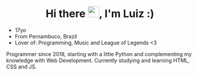 <h1 align="center">Hi there <img src="https://raw.githubusercontent.com/kaueMarques/kaueMarques/master/hi.gif" width="30px">, I'm Luiz :)</h1>

* 17yo
* From Pernambuco, Brazil
* Lover of: Programming, Music and League of Legends <3

Programmer since 2018, starting with a little Python and complementing my knowledge with Web Development. Currently studying and learning HTML, CSS and JS.

<!--
**luizfilipeyep/luizfilipeyep** is a ✨ _special_ ✨ repository because its `README.md` (this file) appears on your GitHub profile.

Here are some ideas to get you started:

- 🔭 I’m currently working on ...
- 🌱 I’m currently learning ...
- 👯 I’m looking to collaborate on ...
- 🤔 I’m looking for help with ...
- 💬 Ask me about ...
- 📫 How to reach me: ...
- 😄 Pronouns: ...
- ⚡ Fun fact: ...
-->
